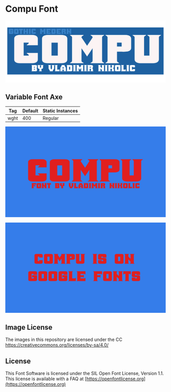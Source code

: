 # Compu Font

![Image](documents/image(2).png)


## Variable Font Axe

  Tag | Default | Static Instances
--- | --- | ---
  wght | 400 | Regular  

![Image](documents/image1.png)

![Image](documents/image2.png)

## Image License
The images in this repository are licensed under the CC https://creativecommons.org/licenses/by-sa/4.0/

## License
This Font Software is licensed under the SIL Open Font License, Version 1.1.
This license is available with a FAQ at [https://openfontlicense.org](https://openfontlicense.org)

